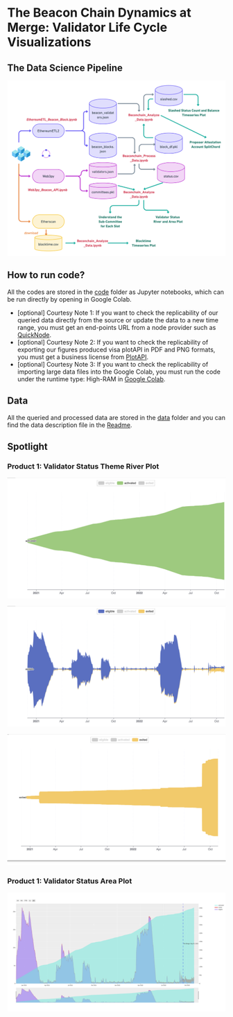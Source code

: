 # The Beacon Chain Dynamics at Merge: Validator Life Cycle Visualizations


## The Data Science Pipeline

![Figure 1 the Data Science Pipeline](Etherem_BeaconChain_Workflow.png)


## How to run code?

All the codes are stored in the [code](https://github.com/sunshineluyao/ethereum-beaconchain/tree/master/code) folder as Jupyter notebooks, which can be run directly by opening in Google Colab. 

- [optional] Courtesy Note 1: If you want to check the replicability of our queried data directly from the source or update the data to a new time range, you must get an end-points URL from a node provider such as [QuickNode](https://ms.pubpub.org/pub/computing).
- [optional] Courtesy Note 2: If you want to check the replicability of exporting our figures produced visa plotAPI in PDF and PNG formats, you must get a business license from [PlotAPI](https://plotapi.com/).
- [optional] Courtesy Note 3: If you want to check the replicability of importing large data files into the Google Colab, you must run the code under the runtime type: High-RAM in [Google Colab](https://colab.research.google.com/). 



## Data
All the queried and processed data are stored in the [data](https://github.com/sunshineluyao/ethereum-beaconchain/tree/master/data) folder and you can find the data description file in the [Readme](https://github.com/sunshineluyao/ethereum-beaconchain/blob/master/data/Readme.md).


## Spotlight

### Product 1: Validator Status Theme River Plot

![](./figure/validator_status_river/theme_river_activated.png)

![](./figure/validator_status_river/theme_river_eligible.png)

![](./figure/validator_status_river/theme_river_exited.png)

### Product 1: Validator Status Area Plot

![](./figure/validator_status_areaplot/validator_status.png)




